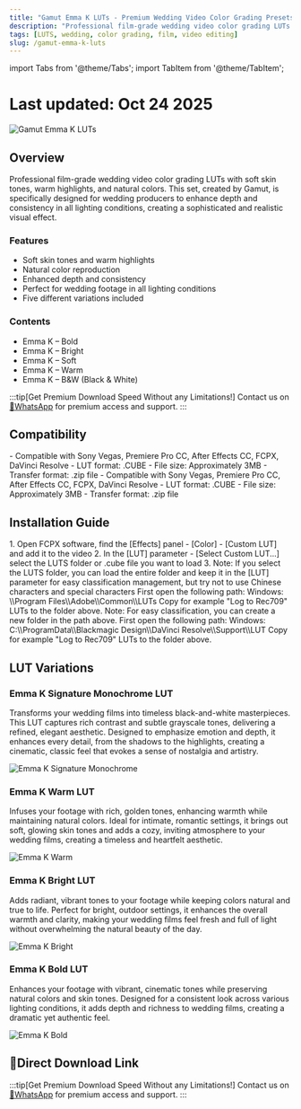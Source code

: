 ```yaml
---
title: "Gamut Emma K LUTs - Premium Wedding Video Color Grading Presets"
description: "Professional film-grade wedding video color grading LUTs with soft skin tones, warm highlights, and natural colors. Perfect for enhancing wedding footage in all lighting conditions."
tags: [LUTS, wedding, color grading, film, video editing]
slug: /gamut-emma-k-luts
---
```


import Tabs from '@theme/Tabs';
import TabItem from '@theme/TabItem';

# Last updated: Oct 24 2025

![Gamut Emma K LUTs](https://www.vfx123.com/wp-content/uploads/2025/10/1760609488-48293b12c86d24d.webp)

## Overview

Professional film-grade wedding video color grading LUTs with soft skin tones, warm highlights, and natural colors. This set, created by Gamut, is specifically designed for wedding producers to enhance depth and consistency in all lighting conditions, creating a sophisticated and realistic visual effect.

### Features

- Soft skin tones and warm highlights
- Natural color reproduction
- Enhanced depth and consistency
- Perfect for wedding footage in all lighting conditions
- Five different variations included

### Contents

- Emma K – Bold
- Emma K – Bright
- Emma K – Soft
- Emma K – Warm
- Emma K – B&W (Black & White)

:::tip[Get Premium Download Speed Without any Limitations!]
Contact us on [💬WhatsApp](https://wa.me/+8613237610083) for premium  access and support.
:::

## Compatibility

<Tabs>
<TabItem value="windows" label="Windows">
- Compatible with Sony Vegas, Premiere Pro CC, After Effects CC, FCPX, DaVinci Resolve
- LUT format: .CUBE
- File size: Approximately 3MB
- Transfer format: .zip file
</TabItem>
<TabItem value="mac" label="Mac">
- Compatible with Sony Vegas, Premiere Pro CC, After Effects CC, FCPX, DaVinci Resolve
- LUT format: .CUBE
- File size: Approximately 3MB
- Transfer format: .zip file
</TabItem>
</Tabs>

## Installation Guide

<Tabs>
<TabItem value="fcpx" label="Final Cut Pro X">
1. Open FCPX software, find the [Effects] panel - [Color] - [Custom LUT] and add it to the video
2. In the [LUT] parameter - [Select Custom LUT...] select the LUTS folder or .cube file you want to load
3. Note: If you select the LUTS folder, you can load the entire folder and keep it in the [LUT] parameter for easy classification management, but try not to use Chinese characters and special characters
</TabItem>
<TabItem value="premiere" label="Premiere Pro">
First open the following path:
Windows: \\Program Files\\Adobe\\Common\\LUTs
Copy for example "Log to Rec709" LUTs to the folder above.
Note: For easy classification, you can create a new folder in the path above.
</TabItem>
<TabItem value="resolve" label="DaVinci Resolve">
First open the following path:
Windows: C:\\ProgramData\\Blackmagic Design\\DaVinci Resolve\\Support\\LUT
Copy for example "Log to Rec709" LUTs to the folder above.
</TabItem>
</Tabs>

## LUT Variations

### Emma K Signature Monochrome LUT

Transforms your wedding films into timeless black-and-white masterpieces. This LUT captures rich contrast and subtle grayscale tones, delivering a refined, elegant aesthetic. Designed to emphasize emotion and depth, it enhances every detail, from the shadows to the highlights, creating a cinematic, classic feel that evokes a sense of nostalgia and artistry.

![Emma K Signature Monochrome](https://www.vfx123.com/wp-content/uploads/2025/07/1752405494-c4ca4238a0b9238.jpg)

### Emma K Warm LUT

Infuses your footage with rich, golden tones, enhancing warmth while maintaining natural colors. Ideal for intimate, romantic settings, it brings out soft, glowing skin tones and adds a cozy, inviting atmosphere to your wedding films, creating a timeless and heartfelt aesthetic.

![Emma K Warm](https://www.vfx123.com/wp-content/uploads/2025/07/1752405549-a87ff679a2f3e71.jpg)

### Emma K Bright LUT

Adds radiant, vibrant tones to your footage while keeping colors natural and true to life. Perfect for bright, outdoor settings, it enhances the overall warmth and clarity, making your wedding films feel fresh and full of light without overwhelming the natural beauty of the day.

![Emma K Bright](https://www.vfx123.com/wp-content/uploads/2025/07/1752405566-e4da3b7fbbce234.jpg)

### Emma K Bold LUT

Enhances your footage with vibrant, cinematic tones while preserving natural colors and skin tones. Designed for a consistent look across various lighting conditions, it adds depth and richness to wedding films, creating a dramatic yet authentic feel.

![Emma K Bold](https://www.vfx123.com/wp-content/uploads/2025/07/1752405517-c81e728d9d4c2f6.jpg)

## 🚀Direct Download Link

:::tip[Get Premium Download Speed Without any Limitations!]
Contact us on [💬WhatsApp](https://wa.me/+8613237610083) for premium  access and support.
:::
